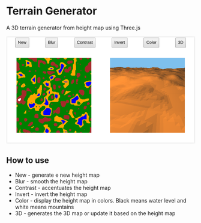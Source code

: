 # Terrain Generator

A 3D terrain generator from height map using Three.js

!["Terrain Generator"](screenshot.png)

## How to use

* New - generate e new height map
* Blur - smooth the height map
* Contrast - accentuates the height map
* Invert - invert the height map
* Color - display the height map in colors. Black means water level and white means mountains
* 3D - generates the 3D map or update it based on the height map
